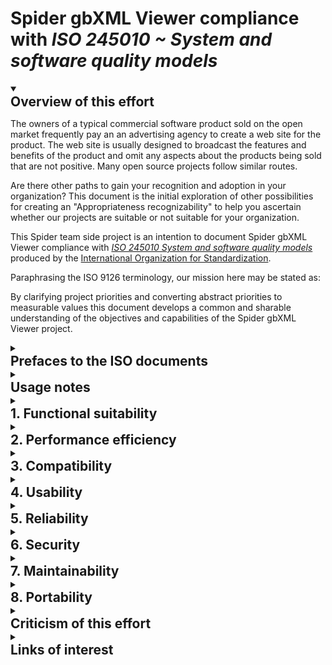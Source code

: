 <style>

main summary, h2 { margin: 0; padding: 0; }

main h2 { display: inline; }

</style>

# Spider gbXML Viewer compliance with _ISO 245010 ~ System and software quality models_

<details open>

<summary><h2>Overview of this effort</h2></summary>


The owners of a typical commercial software product sold on the open market frequently pay an  an advertising agency to create a web site for the product. The web site is usually designed to broadcast the features and benefits of the product and omit any aspects about the products being sold that are not positive. Many open source projects follow similar routes.

Are there other paths to gain your recognition and adoption in your organization? This document is the initial exploration of other possibilities for creating an "Appropriateness recognizability" to help you ascertain whether our projects are suitable or not suitable for your organization.

This Spider team side project is an intention to document Spider gbXML Viewer compliance with [_ISO 245010 System and software quality models_]( https://iso25000.com/index.php/en/iso-25000-standards/iso-25010 ) produced by the [International Organization for Standardization]( https://www.iso.org/home.html ).

Paraphrasing the ISO 9126 terminology, our mission here may be stated as:

By clarifying project priorities and converting abstract priorities to measurable values this document develops a common and sharable understanding of the objectives and capabilities of the Spider gbXML Viewer project.


</details>


<details>

<summary><h2>Prefaces to the ISO documents</h2></summary>

[Wikipedia introduction previous version, ISO 9126]( https://en.wikipedia.org/wiki/ISO/IEC_9126): _The fundamental objective of the ISO/IEC 9126 standard is to address some of the well known human biases that can adversely affect the delivery and perception of a software development project. These biases include changing priorities after the start of a project or not having any clear definitions of "success". By clarifying, then agreeing on the project priorities and subsequently converting abstract priorities (compliance) to measurable values (output data can be validated against schema X with zero intervention), ISO/IEC 9126 tries to develop a common understanding of the project's objectives and goals._

[iso25000.com introduction to current version, ISO/IEC 25010]( https://iso25000.com/index.php/en/iso-25000-standards/iso-25010 ): _The quality model is the cornerstone of a product quality evaluation system. The quality model determines which quality characteristics will be taken into account when evaluating the properties of a software product._

_The quality of a system is the degree to which the system satisfies the stated and implied needs of its various stakeholders, and thus provides value. Those stakeholders' needs (functionality, performance, security, maintainability, etc.) are precisely what is represented in the quality model, which categorizes the product quality into characteristics and sub-characteristics._

_The product quality model defined in ISO/IEC 25010 comprises eight quality characteristics_

The the source for the following text is from [iso25000.com](  https://iso25000.com/index.php/en/iso-25000-standards/iso-25010 ). And that hext appears to be a redaction from [iso.org]( https://www.iso.org/obp/ui/#iso:std:iso-iec:25010:ed-1:v1:en )

</details>


<details>

<summary><h2>Usage notes</h2></summary>

In the following sections, the titles and text in _italics_ are quotes from the text on the ISO 25010 web page. These cover the eight the primary characteristics and associated sub-characteristics of the standard. Text not in italics begins to describe Spider compliance with the standard. The name 'Maevia' is used to indicate 'Spider gbXML Viewer Maevia v0.17.01'.

Kindly note that the following is a first, small step. Actual compliance certification would require much more documentation.

</details>


<details>

<summary><h2>1. Functional suitability</h2></summary>

_The degree to which a product or system provides functions that meet stated and implied needs when used under specified conditions._


### Functional completeness

_Degree to which the set of functions covers all the specified tasks and user objectives._

File handling

* Maevia reads, parses and displays all the [Spider Sample Files]( https://www.ladybug.tools/spider/#gbxml-sample-files/ ) test files at without issue

gbXML item viewing

* The official [gbXML schema v6.01]( http://gbxml.org/schema_doc/6.01/GreenBuildingXML_Ver6.01.html ) provides a specification for 346 elements and 122 simple types.
* Important or frequently used elements include: surfaces, spaces, stories, zones, constructions, materials - all of these are readily locatable and viewable using Maevia.
* Maevia supplies 15 modules for filtering and selecting gbXML elements
* A future revision could document any items not covered or viewable in Maevia

Issue Fixers

* Maevia supplies 17 modules of checking or fixing errors in gbXML files

These will be documented in a future release of this document


### Functional correctness

_Degree to which a product or system provides the correct results with the needed degree of precision._

gbXML item viewing

* Providing correct results is a primary mission of Maevia
* Every item in Maevia is viewable as raw GB XML, 'prettified' text and in 3D
* The results of any one format may be verified by comparing with the contents of the other two formats

### Functional appropriateness

_Degree to which the functions facilitate the accomplishment of specified tasks and objectives_


File handling

* Handles numerous file errors and idiosyncrasies ( To be listed )
* Handles very large gbXML files in a speedy, no-fail, fashion
* Loads, extracts and saves 8-bit and 16-bit gbXML files to and from XML files and ZIP files
* Supports files that are local or on a server with one button press file reloading


Identifying content and viewing issues

* Displays virtually every aspect of numerical and attribute data in the gbXML file
* Supplies a variety of 3D visualization aids including exploding, cut sections, wireframe and more
	* These will be documented in future versions of this this document

Identifying and fixing issues

* Maevia begins to provide tools to fix many issues found in the gbXML files

These will be documented in future versions of this this document

</details>



<details>

<summary><h2>2. Performance efficiency</h2></summary>

_This characteristic represents the performance relative to the amount of resources used under stated conditions._

### Time behavior

_Degree to which the response and processing times and throughput rates of a product or system, when performing its functions, meet requirements._

* Most files - even large files hosted on remote servers - load in a second or two


### Resource utilization

_Degree to which the amounts and types of resources used by a product or system, when performing its functions, meet requirements._

* Maevia runs, opens and displays files on an Amazon Kindle Fire HD8 with just 1.5 GB of RAM


### Capacity

_Degree to which the maximum limits of a product or system parameter meet requirements._

* The largest file being currently tested with Maevia is 698 megabytes. This file loads on a Win10 Core I7 with Nvidia GPU machine in about a minute.



***


</details>
<details>
<summary><h2>3. Compatibility</h2></summary>

_Degree to which a product, system or component can exchange information with other products, systems or components, and/or perform its required functions, while sharing the same hardware or software environment._


### Co-existence

_Degree to which a product can perform its required functions efficiently while sharing a common environment and resources with other products, without detrimental impact on any other product._

* All typical files tested on Maevia run at 60 frames per second in a browser with multiple tabs open

### Interoperability.

_Degree to which two or more systems, products or components can exchange information and use the information that has been exchanged._

* Maevia is currently running in production environments with a variety of CAD applications and energy analysis programs including Revit, Open Studio, TAS Engineering and others


</details>


<details>

<summary><h2>4. Usability</h2></summary>

_Degree to which a product or system can be used by specified users to achieve specified goals with effectiveness, efficiency and satisfaction in a specified context of use_

### Appropriateness recognizability

_Degree to which users can recognize whether a product or system is appropriate for their needs._

* Running as a web app in the browser, means that Maevia's capabilities may be investigated, tested and analyzed in a very speedy fashion
* Product details, user activity may be verified by examining the [Maevia repositories on GitHub]( https://github.com/ladybug-tools/spider-gbxml-tools/ )


### Learnability

* Maevia a provides context sensitive help in both 3D and 2D
	* Displays helpful text including text-to-voice in popup
* Every module has an associated read me file in Markdown format with help, wish list, issues and a change log


### Operability

_Degree to which a product or system has attributes that make it easy to operate and control._

* Maevia runs as any familiar webpage does in a browser
* Maevia menus are organized in the standard and familiar file, edit, select, view, settings and help format used by many programs


### User error protection

_Degree to which a system protects users against making errors._

* A lot of time has been spent making a Maevia workflow that is simple and logical and obvious
	* Most desired outcomes may be accomplished with two or three clicks on a menu
* Many buttons have popup tooltips
* Alerts that pop up are added to the code whenever a pattern of mistakes has been identified


### User interface aesthetics

_Degree to which a user interface enables pleasing and satisfying interaction for the user._

* By default Maevia is neither attractive nor unattractive
* By design, Maevia a delivers a user interface themed to fit in with the existing house style of any organization
* Along with the basic built-in theme, two theme-adding modules are provided: [W3Schools]( https://www.w3schools.com/w3css/ ) and [BootSwatch]( https://bootswatch.com/ ).
* Selected themes are remembered in between sessions


### Accessibility

_Degree to which a product or system can be used by people with the widest range of characteristics and capabilities to achieve a specified goal in a specified context of use._

* The senior maintainer for the Maevia project is 72 years old, is missing a left hand and is a partial paraplegic
* Maevia is tested on a wide variety of devices with a wide variety of interface elements
* Maevia is designed so that [ARIA roles]( https://developer.mozilla.org/en-US/docs/Web/Accessibility/ARIA/Roles ) and other theme updates to assist with accessibility may be applied to the user interface, but awaiting testing procedures (and testers) these have not yet been implemented




</details>


<details>

<summary><h2>5. Reliability</h2></summary>

_Degree to which a system, product or component performs specified functions under specified conditions for a specified period of time._

* Most interaction with Maevia operating on a file - particularly now that automatic fixers are being implemented - should only take a few minutes
* Multiple interactions with multiple files has not appeared to cause any significant issues
* On occasion, when opening a new file after having opened and closed a very large file, it may take a while to clear memory
* Clicking on the menu title reloads the web page - and is often faster than waiting for the memory to clear
* Leaving multiple tabs open for a number of hours has not appeared to cause any significant issues


### Maturity

_Degree to which a system, product or component meets needs for reliability under normal operation._

* Maevia may be considered a fairly young project - the first commits were in 2017.
* The gbXML parser in Maevia. however, has been almost in continuous use ever since and has successfully opened and handled many thousands of files


### Availability

_Degree to which a system, product or component is operational and accessible when required for use._

* Maevia it is your typical web app, it just works


### Fault tolerance

_Degree to which a system, product or component operates as intended despite the presence of hardware or software faults._

* Glitches are quite rare, but when they occur a single click in the Maevia menu title will reload the webpage
* Reloads take only a second or so

### Recoverability

_Degree to which, in the event of an interruption or a failure, a product or system can recover the data directly affected and re-establish the desired state of the system._

* The current system apart from reloading, offers no protection in the case of a system failure
* If there is a system failure and you have not saved then your unsaved edits are lost
* Future versions could be created that would save temporary data in local storage, but the overarching intention is to provide viewing and fixing that is so speedy that temporary storage is not required




</details>
<details>
<summary><h2>6. Security</h2></summary>

_Degree to which a product or system protects information and data so that persons or other products or systems have the degree of data access appropriate to their types and levels of authorization._

Given the nature of the Maevia application, there are few areas of copyright, trademark or secrecy where security could be an issue. In any case, no issues have been raised to this date


### Confidentiality

_Degree to which a product or system ensures that data are accessible only to those authorized to have access._

* Maevia runs locally, on server, in an iframe or even embedded in another app ( such as Open Studio ;-)
* Given that Maevia is just a webpage statically hosted, the organization using Maevia may readily apply security parameters as need

### Integrity

_Degree to which a system, product or component prevents unauthorized access to, or modification of, computer programs or data._

* See above
* Given that the Maevia files are hosted on GitHub, an organization seeking to verify code integrity could compare the SHA of the local instance aof a module gainst the SHA of the instance on GitHub


### Non-repudiation

_degree to which actions or events can be proven to have taken place, so that the events or actions cannot be repudiated later._

* It would be an interesting experiment to add blockchain capability to the instances of gbXML files


### Accountability

_Degree to which the actions of an entity can be traced uniquely to the entity._

* gbXML files have a document history element.
* Previous versions of Maevia have had the ability to add and edit this data
* Previous versions of Maevia have also had the ability to maintain log files of edits
* Future revisions of Maevia should add these capabilities back


### Authenticity

_Degree to which the identity of a subject or resource can be proved to be the one claimed._

* Given that the Maevia application is a web app, verifying the authenticity of an instance depends on the organization using Maevia and its ability to maintain encryption and security throughout their workflow pipeline



</details>
<details>
<summary><h2>7. Maintainability</h2></summary>

_The degree of effectiveness and efficiency with which a product or system can be modified to improve it, correct it or adapt it to changes in environment, and in requirements._

### Modularity

_Degree to which a system or computer program is composed of discrete components such that a change to one component has minimal impact on other components._

* Maevia is entirely written in plain vanilla FOSS JavaScript with just three dependencies: Three.js, pkZip.js and Showdown.js
* All three dependencies are in use in thousands of other applications
* The Maevia file handling, menu, theme and other modules are currently in use in dozens of other locations
* The primary Maevia parser is in use in a number of Maevia versions an as well as being embedded in applications by [NREL]( https://www.ladybug.tools/spider/#gbxml-sample-files/README.md ) and [Perkins Will]( https://perkinswill.com/ )


### Reusability

_Degree to which an asset can be used in more than one system, or in building other assets._

* Given that the modules are written in plain vanilla JavaScript it should be fairly easy to reuse the code as part of a Vue, Angular or React environment
* Hosted on GitHub, everything is forkable
* Maevia is built up from several dozen JavaScript modules Each of which tends to be less than 500 lines long
* Groups of modules are kept in separate folders so as to be identifiable as a group

### Analysability

_Degree of effectiveness and efficiency with which it is possible to assess the impact on a product or system of an intended change to one or more of its parts, or to diagnose a product for deficiencies or causes of failures, or to identify parts to be modified._

* Maevia modules are passed through jsHint and jsLint on a frequent basis
* Maevia code is not currently compiled and therefore does not get all the error checking a compiler provides
* Maevia code is not currently being passed through a full 'prettify' cleanup


### Modifiability

_Degree to which a product or system can be effectively and efficiently modified without introducing defects or degrading existing product quality._

* Much attention in the development of Maevia has been devoted to creation of logical namespaces, folder, file and variable names that helped provide the feeling that the code is written as if it were a spoken language
* Maevia is written in plain vanilla JavaScript with code that is easy to read and designed so it is very simple for beginners to edit
* Maevia is written in a very simple coding style so that building engineers may be able to verify the validity of the calculations without being full stack programmers



### Testability

_Degree of effectiveness and efficiency with which test criteria can be established for a system, product or component and tests can be performed to determine whether those criteria have been met._

Investigating ways of designing and building testing systems is on the to do list

Code

* Currently all testing is manual and mostly carried out by opening the [Spider Sample gbXML]( https://www.ladybug.tools/spider/#gbxml-sample-files/README.md ) files and clicking on the various menus

gbXML item viewers

* Currently all testing is manual and carried out by interacting with the menus and viewing results in the 3D model and on the 2D context sensitive pop-up screen

Issue Fixers

* Currently all issue fixers are checked by running the tests again and seeing if the number of errors has been reduced down to zero
* Re-running the test is carried out automatically after a fix has been carried out


</details>


<details>

<summary><h2>8. Portability</h2></summary>

_Degree of effectiveness and efficiency with which a system, product or component can be transferred from one hardware, software or other operational or usage environment to another._

### Adaptability

_Degree to which a product or system can effectively and efficiently be adapted for different or evolving hardware, software or other operational or usage environments._

* Maevia works just fine on phones, tablets, laptops or workstations
* Maevia has been tested on Chrome, Edge, Firefox and Safari browsers
* Maevia has been tested on Windows, MacOS, Chromebooks and another number of other device operating systems
* Maevia has been tested hosted on GitHub, hosted on content delivery networks and opened directly from the local hard disk
* Maevia has opened files exported from several CAD systems and has exported to files that are read by a number of energy analysis programs


### Installability

_Degree of effectiveness and efficiency with which a product or system can be successfully installed and/or uninstalled in a specified environment._

* Maevia is a JavaScript that loads and runs in your browser. There is nothing to download or install.


### Replaceability

_Degree to which a product can replace another specified software product for the same purpose in the same environment_

* Maevia may replace or be replaced by any other programs that opens gbXML files
* There are a number of versions of Maevia hosted on the spider website.
	Most but not all are currently operable. All of the versions may be used interchangeably to view gbXML files


</details>


<details>

<summary><h2>Criticism of this effort</h2></summary>

* It will take much time and effort to complete this project. The time might better be spent writing good software
* The ISO standard is one of many. Perhaps the IEEE or any one of several others might be better choices
* ISO standards are highly proprietary, have extremely restrictive licenses and cost considerable amounts of money. Developing open source equivalents are a better long term solution.

</details>

<details>

<summary><h2>Links of interest</h2></summary>


### Standards

* https://pm.stackexchange.com/questions/20950/what-is-the-best-industry-standard-report-for-code-quality-control-and-measureme
* ISO or IEEE?? https://pdfs.semanticscholar.org/de1c/f09a52540b0cc500d712fa44fed3c13dcf3d.pdf
* http://profs.etsmtl.ca/claporte/english/enseignement/cmu_sqa/Notes/Normes/Software_Engineering_Standards_Int.pdf
* https://www.ifi.uzh.ch/dam/jcr:8e9cd2bb-60de-4ce7-b17e-8f994744d4cd/06_product_q.pdf

### ISO 25010 Software Quality Model

* https://iso25000.com/index.php/en/iso-25000-standards/iso-25010
* https://www.iso.org/standard/35733.html
* https://www.iso.org/obp/ui/#iso:std:iso-iec:25010:ed-1:v1:en

About

* https://edisciplinas.usp.br/pluginfile.php/294901/mod_resource/content/1/ISO%2025010%20-%20Quality%20Model.pdf
* https://www.codacy.com/blog/iso-25010-software-quality-model/
* https://nocomplexity.com/overview-of-iso-25010/
* https://nocomplexity.com/category/quality-management/

### ISO/IEC_9126

* https://www.iso.org/standard/22749.html
* https://en.wikipedia.org/wiki/ISO/IEC_9126
* http://www.arisa.se/compendium/
* http://www.arisa.se/compendium/node6.html



### IEEE Standard for a Software Quality Metrics Methodology

* https://standards.ieee.org/standard/1061-1998.html
* https://ieeexplore.ieee.org/document/749159
* https://github.com/rick4470/IEEE-SRS-Tempate

### Boehm software quality tree

* https://www.google.com/search?rlz=1C1GCEA_enUS815US815&q=:+Boehm%E2%80%99s+software+quality+tree


### Software

* https://en.wikipedia.org/wiki/Software_quality
* https://en.wikipedia.org/wiki/Software
* https://en.wikipedia.org/wiki/Application_software
* https://en.wikipedia.org/wiki/Software_development
* https://en.wikipedia.org/wiki/Software_design ***
* https://en.wikipedia.org/wiki/Open-source_software
* https://en.wikipedia.org/wiki/Open-source_software
* https://en.wikipedia.org/wiki/The_Cathedral_and_the_Bazaar


### WBS

* https://en.wikipedia.org/wiki/Work_breakdown_structure
* https://www.lucidchart.com/blog/how-to-create-a-work-breakdown-structure-and-why-you-should

As you make a work breakdown structure, use the following rules for best results:

The 100% rule. The work represented by your WBS must include 100% of the work necessary to complete the overarching goal without including any extraneous or unrelated work. Also,  child tasks on any level must account for all of the work necessary to complete the parent task.

Mutually exclusive. Do not include a sub-task twice or account for any amount of work twice. Doing so would violate the 100% rule and will result in miscalculations as you try to determine the resources necessary to complete a project.

Outcomes, not actions. Remember to focus on deliverables and outcomes rather than actions. For example, if you were building a bike, a deliverable might be “the braking system” while actions would include “calibrate the brake pads.”

The 8/80 rule. There are several ways to decide when a work package is small enough without being too small. This rule is one of the most common suggestions—a work package should take no less than eight hours of effort, but no more than 80. Other rules suggest no more than ten days (which is the same as 80 hours if you work full time) or no more than a standard reporting period. In other words, if you report on your work every month, a work package should take no more than a month to complete. When in doubt, apply the “if it makes sense” rule and use your best judgment.

Three levels. Generally speaking, a WBS should include about three levels of detail. Some branches of the WBS will be more subdivided than others, but if most branches have about three levels, the scope of your project and the level of detail in your WBS are about right.
Make assignments. Every work package should be assigned to a specific team or individual. If you have made your WBS well, there will be no work overlap so responsibilities will be clear.





### Design considerations

From: https://en.wikipedia.org/wiki/Software_design


There are many aspects to consider in the design of a piece of software. The importance of each consideration should reflect the goals and expectations that the software is being created to meet. Some of these aspects are:

* Compatibility - The software is able to operate with other products that are designed for interoperability with another product. For example, a piece of software may be backward-compatible with an older version of itself.
* Extensibility - New capabilities can be added to the software without major changes to the underlying architecture.
* Modularity - the resulting software comprises well defined, independent components which leads to better maintainability. The components could be then implemented and tested in isolation before being integrated to form a desired software system. This allows division of work in a software development project.
* Fault-tolerance - The software is resistant to and able to recover from component failure.
* Maintainability - A measure of how easily bug fixes or functional modifications can be accomplished. High maintainability can be the product of modularity and extensibility.
* Reliability (Software durability) - The software is able to perform a required function under stated conditions for a specified period of time.
* Reusability - The ability to use some or all of the aspects of the preexisting software in other projects with little to no modification.
* Robustness - The software is able to operate under stress or tolerate unpredictable or invalid input. For example, it can be designed with resilience to low memory conditions.
* Security - The software is able to withstand and resist hostile acts and influences.
* Usability - The software user interface must be usable for its target user/audience. Default values for the parameters must be chosen so that they are a good choice for the majority of the users.[6]
* Performance - The software performs its tasks within a time-frame that is acceptable for the user, and does not require too much memory.
* Portability - The software should be usable across a number of different conditions and environments.
* Scalability - The software adapts well to increasing data or number of users.

